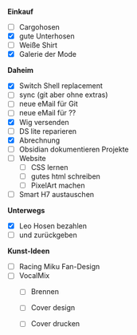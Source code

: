 **Einkauf**
- [ ] Cargohosen
- [x] gute Unterhosen
- [ ] Weiße Shirt
- [x] Galerie der Mode

**Daheim**
- [x] Switch Shell replacement
- [ ] sync (git aber ohne extras)
- [ ] neue eMail für Git
- [ ] neue eMail für ??
- [x] Wig versenden
- [ ] DS lite reparieren
- [x] Abrechnung
- [ ] Obsidian dokumentieren Projekte
- [ ] Website
	- [ ] CSS lernen
	- [ ] gutes html schreiben
	- [ ] PixelArt machen
- [ ] Smart H7 austauschen

**Unterwegs**
- [x] Leo Hosen bezahlen 
- [ ] und zurückgeben

**Kunst-Ideen**
- [ ] Racing Miku Fan-Design
- [ ] VocalMix
	- [ ] Brennen
	- [ ] Cover design
	- [ ] Cover drucken


